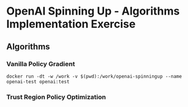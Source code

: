# OpenAI Spinning Up - Algorithms Implementation Exercise

## Algorithms

### Vanilla Policy Gradient

`docker run -dt -w /work -v $(pwd):/work/openai-spinningup --name openai-test openai:test`

### Trust Region Policy Optimization

